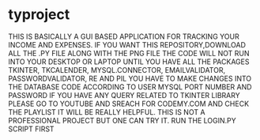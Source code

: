 # typroject
THIS IS BASICALLY A GUI BASED APPLICATION FOR TRACKING YOUR INCOME AND EXPENSES.
IF YOU WANT THIS REPOSITORY,DOWNLOAD ALL THE .PY FILE ALONG WITH THE PNG FILE
THE CODE WILL NOT RUN INTO YOUR DESKTOP OR LAPTOP UNTIL YOU HAVE ALL THE PACKAGES
TKINTER,
TKCALENDER,
MYSQL.CONNECTOR,
EMAILVALIDATOR,
PASSWORDVALIDATOR,
RE AND 
PIL
YOU HAVE TO MAKE CHANGES INTO THE DATABASE CODE ACCORDING TO USER MYSQL PORT NUMBER AND PASSWORD
IF YOU HAVE ANY QUERY RELATED TO TKINTER LIBRARY PLEASE GO TO YOUTUBE AND SREACH FOR CODEMY.COM 
AND CHECK THE PLAYLIST IT WILL BE REALLY HELPFUL.
THIS IS NOT A PROFESSIONAL PROJECT BUT ONE CAN TRY IT.
RUN THE LOGIN.PY SCRIPT FIRST